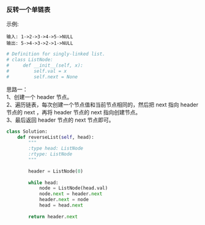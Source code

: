 ### 反转一个单链表

示例:
```text
输入: 1->2->3->4->5->NULL
输出: 5->4->3->2->1->NULL
```

```python
# Definition for singly-linked list.
# class ListNode:
#     def __init__(self, x):
#         self.val = x
#         self.next = None
```

思路一：  
1、创建一个 header 节点。  
2、遍历链表，每次创建一个节点值和当前节点相同的，然后把 next 指向 header 节点的 next ，再将 header 节点的 next 指向创建节点。  
3、最后返回 header 节点的 next 节点即可。

```python
class Solution:
    def reverseList(self, head):
        """
        :type head: ListNode
        :rtype: ListNode
        """
        
        header = ListNode(0)
        
        while head:
            node = ListNode(head.val)
            node.next = header.next
            header.next = node
            head = head.next
        
        return header.next
        
```